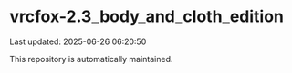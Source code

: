 # vrcfox-2.3_body_and_cloth_edition

Last updated: 2025-06-26 06:20:50

This repository is automatically maintained.
